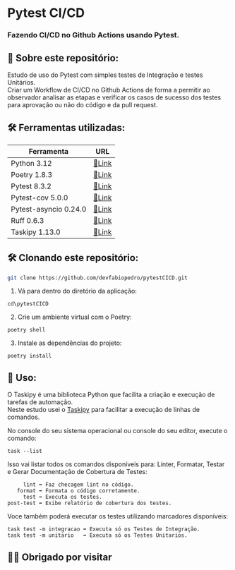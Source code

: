 
# Pytest CI/CD

### Fazendo CI/CD no Github Actions usando Pytest.
## 📘 Sobre este repositório:
Estudo de uso do Pytest com simples testes de Integração e testes Unitários.  
Criar um Workflow de CI/CD no Github Actions de forma a permitir ao observador analisar as etapas e verificar os casos de sucesso dos testes para aprovação ou não do código e da pull request.

## 🛠️ Ferramentas utilizadas:
| Ferramenta |URL |
|-------|--------|
| Python 3.12 | [🔗Link]('https://www.python.org/downloads/release/python-3120/')
| Poetry 1.8.3 | [🔗Link]('https://pypi.org/project/poetry/')
| Pytest 8.3.2 | [🔗Link]('https://pypi.org/project/pytest/')
| Pytest-cov 5.0.0 | [🔗Link]('https://pypi.org/project/pytest-cov/')
| Pytest-asyncio 0.24.0 | [🔗Link]('https://pypi.org/project/pytest-asyncio/')
| Ruff 0.6.3 | [🔗Link]('https://pypi.org/project/ruff/')
| Taskipy 1.13.0 | [🔗Link]('https://pypi.org/project/taskipy/')


## 🛠️ Clonando este repositório:
```bash
git clone https://github.com/devfabiopedro/pytestCICD.git
```

1. Vá para dentro do diretório da aplicação:
```
cd\pytestCICD
```

2. Crie um ambiente virtual com o Poetry:
```
poetry shell
```

3. Instale as dependências do projeto:
```
poetry install
```

## 🚀 Uso:
O Taskipy é uma biblioteca Python que facilita a criação e execução de tarefas de automação.  
Neste estudo usei o [Taskipy](https://pypi.org/project/taskipy/) para facilitar a execução de linhas de comandos. 

No console do seu sistema operacional ou console do seu editor, execute o comando:
```
task --list
```
Isso vai listar todos os comandos disponíveis para: Linter, Formatar, Testar e Gerar Documentação de Cobertura de Testes:
```
     lint ➡️ Faz checagem lint no código.
   format ➡️ Formata o código corretamente.
     test ➡️ Executa os testes.
post-test ➡️ Exibe relatório de cobertura dos testes.
```

Voce também poderá executar os testes utilizando marcadores disponíveis:
```
task test -m integracao ➡️ Executa só os Testes de Integração.
task test -m unitario   ➡️ Executa só os Testes Unitarios.
```

## 👋😃 Obrigado por visitar